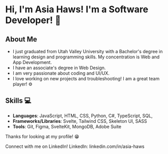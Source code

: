 # Hi, I'm Asia Haws! I'm a Software Developer! 🌸

## About Me
- I just graduated from Utah Valley University with a Bachelor's degree in learning design and programming skills. My concentration is Web and App Development.
- I have an associate's degree in Web Design. 
- I am very passionate about coding and UI/UX.
- I love working on new projects and troubleshooting! I am a great team player! ⚙️

## Skills 💻
- **Languages**: JavaScript, HTML, CSS, Python, C#, TypeScript, SQL, 
- **Frameworks/Libraries**: Svelte, Tailwind CSS, Skeleton UI, SASS
- **Tools**: Git, Figma, SvelteKit, MongoDB, Adobe Suite

Thanks for looking at my profile! 😁

Connect with me on LinkedIn!
LinkedIn:  linkedin.com/in/asia-haws
